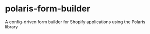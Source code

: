 # polaris-form-builder

A config-driven form builder for Shopify applications using the Polaris library
